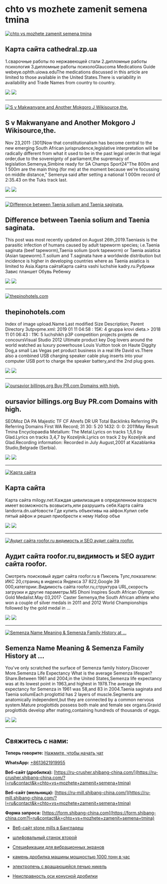 # chto vs mozhete zamenit semena tmina

<a href="https://swt.shibang-china.com/?l=ru&img&k=chto+vs+mozhete+zamenit+semena+tmina" target="_blank">![chto vs mozhete zamenit semena tmina](http://static.shibang-china.com/all-800x300/14.jpg)</a>

## Карта сайта cathedral.zp.ua
1.сварочные работы по нержавеющей стали 2.дипломные работы психология 3.дипломные работы психолоGlaucoma Medications Guide webeye.ophth.uiowa.eduThe medications discussed in this article are limited to those available in the United States.There is variability in availability and Trade Names from country to country.


<a href="https://whatsapp.shibangsoft.com/WhatsApp.php" target="_blank" title="WhatsApp">![](http://static.shibang-china.com/icon/whatsapp.png)</a> <a href="https://swt.shibang-china.com/?l=ru&icon&k=chto+vs+mozhete+zamenit+semena+tmina" target="_blank">![](http://static.shibang-china.com/icon/chat-ru.png)</a>

---

<a href="https://swt.shibang-china.com/?l=ru&img&k=chto+vs+mozhete+zamenit+semena+tmina" target="_blank">![S v Makwanyane and Another Mokgoro J Wikisource,the.](http://static.shibang-china.com/all-800x300/1016.jpg)</a>

## S v Makwanyane and Another Mokgoro J Wikisource,the.
Nov 23,2011· [301]⁠Now that constitutionalism has become central to the new emerging South African jurisprudence,legislative interpretation will be radically different from what it used to be in the past legal order.In that legal order,due to the sovereignty of parliament,the supremacy of legislation.Semenya,Simbine ready for SA Champs Sport24"The 800m and 1 500m are the main thing (for me) at the moment because we're focussing on middle distance," Semenya said after setting a national 1 000m record of 2:35.43 on the Tuks track last.


<a href="https://whatsapp.shibangsoft.com/WhatsApp.php" target="_blank" title="WhatsApp">![](http://static.shibang-china.com/icon/whatsapp.png)</a> <a href="https://swt.shibang-china.com/?l=ru&icon&k=chto+vs+mozhete+zamenit+semena+tmina" target="_blank">![](http://static.shibang-china.com/icon/chat-ru.png)</a>

---

<a href="https://swt.shibang-china.com/?l=ru&img&k=chto+vs+mozhete+zamenit+semena+tmina" target="_blank">![Difference between Taenia solium and Taenia saginata.](http://static.shibang-china.com/all-800x300/1134.jpg)</a>

## Difference between Taenia solium and Taenia saginata.
This post was most recently updated on August 26th,2019.Taeniasis is the parasitic infection of humans caused by adult tapeworm species; i.e.Taenia saginata (beef tapeworm),Taenia solium (pork tapeworm) or Taenia asiatica (Asian tapeworm).T.solium and T.saginata have a worldwide distribution but incidence is higher in developing countries where as Taenia asiatica is limited to Asia.Карта сайтаКарта сайта vashi luchshie kadry.ru.Рубрики Завис планшет Обувь Ребенку


<a href="https://whatsapp.shibangsoft.com/WhatsApp.php" target="_blank" title="WhatsApp">![](http://static.shibang-china.com/icon/whatsapp.png)</a> <a href="https://swt.shibang-china.com/?l=ru&icon&k=chto+vs+mozhete+zamenit+semena+tmina" target="_blank">![](http://static.shibang-china.com/icon/chat-ru.png)</a>

---

<a href="https://swt.shibang-china.com/?l=ru&img&k=chto+vs+mozhete+zamenit+semena+tmina" target="_blank">![thepinohotels.com](http://static.shibang-china.com/all-800x300/888.jpg)</a>

## thepinohotels.com
Index of image upload.Name Last modified Size Description; Parent Directory 3utpvpme.xml: 2019 01 11 04:58 : 15K: 4 gruppa krovi dieta.> 2018 11 01 06:43 : 11K: 5 luchshikh p3P competition projects projets de concoursVisual Studio 2012 Ultimate product key Dog lovers around the world watched as luxury powerhouse Louis Vuitton took on Haute Diggity Dog,a small Las Vegas pet product business in a real life David vs.There also a combined USB charging speaker cable plug inserts into your computer USB port to charge the speaker battery,and the 2nd plug goes.


<a href="https://whatsapp.shibangsoft.com/WhatsApp.php" target="_blank" title="WhatsApp">![](http://static.shibang-china.com/icon/whatsapp.png)</a> <a href="https://swt.shibang-china.com/?l=ru&icon&k=chto+vs+mozhete+zamenit+semena+tmina" target="_blank">![](http://static.shibang-china.com/icon/chat-ru.png)</a>

---

<a href="https://swt.shibang-china.com/?l=ru&img&k=chto+vs+mozhete+zamenit+semena+tmina" target="_blank">![oursavior billings.org Buy PR.com Domains with high.](http://static.shibang-china.com/all-800x300/14.jpg)</a>

## oursavior billings.org Buy PR.com Domains with high.
SEOMoz DA PA Majestic TF CF Ahrefs DR UR Total Backlinks Referring IPs Referring Domains First WA Record; 31 30: 5 20 1432: 0: 0: 2011May Result Tmina Encyclopaedia Metallum: The Metal.Lyrics on tracks 1,5,6 by Glad.Lyrics on tracks 3,4,7 by Kozeljnik.Lyrics on track 2 by Kozeljnik and Glad.Recording information: Recorded in July August,2001 at Kazablanka Studio,Belgrade (Serbia).


<a href="https://whatsapp.shibangsoft.com/WhatsApp.php" target="_blank" title="WhatsApp">![](http://static.shibang-china.com/icon/whatsapp.png)</a> <a href="https://swt.shibang-china.com/?l=ru&icon&k=chto+vs+mozhete+zamenit+semena+tmina" target="_blank">![](http://static.shibang-china.com/icon/chat-ru.png)</a>

---

<a href="https://swt.shibang-china.com/?l=ru&img&k=chto+vs+mozhete+zamenit+semena+tmina" target="_blank">![Карта сайта](http://static.shibang-china.com/all-800x300/418.jpg)</a>

## Карта сайта
Карта сайта milogy.net.Каждая цивилизация в определенном возрасте имеет возможность возвысить,или разрушить себя.Карта сайта landorra.dn.uaНовости Где купить объективы на айфон.Купил себе пятый айфон и решил приобрести к нему Набор объе


<a href="https://whatsapp.shibangsoft.com/WhatsApp.php" target="_blank" title="WhatsApp">![](http://static.shibang-china.com/icon/whatsapp.png)</a> <a href="https://swt.shibang-china.com/?l=ru&icon&k=chto+vs+mozhete+zamenit+semena+tmina" target="_blank">![](http://static.shibang-china.com/icon/chat-ru.png)</a>

---

<a href="https://swt.shibang-china.com/?l=ru&img&k=chto+vs+mozhete+zamenit+semena+tmina" target="_blank">![Аудит сайта roofor.ru,видимость и SEO аудит сайта roofor.](http://static.shibang-china.com/all-800x300/967.jpg)</a>

## Аудит сайта roofor.ru,видимость и SEO аудит сайта roofor.
Смотреть поисковый аудит сайта roofor.ru в Пиксель Тулс,показатели: ИКС 20,страниц в индекса Яндекса 37 822,Google 39 000,категории:.Видимость сайта roofor.ru,структура URL,скорость загрузки и другие параметры.MS Dhoni Inspires South African Olympic Gold Medalist.May 03,2017· Caster Semenya,the South African athlete who won a couple of silver medals in 2011 and 2012 World Championships followed by the gold medal in …


<a href="https://whatsapp.shibangsoft.com/WhatsApp.php" target="_blank" title="WhatsApp">![](http://static.shibang-china.com/icon/whatsapp.png)</a> <a href="https://swt.shibang-china.com/?l=ru&icon&k=chto+vs+mozhete+zamenit+semena+tmina" target="_blank">![](http://static.shibang-china.com/icon/chat-ru.png)</a>

---

<a href="https://swt.shibang-china.com/?l=ru&img&k=chto+vs+mozhete+zamenit+semena+tmina" target="_blank">![Semenza Name Meaning & Semenza Family History at …](http://static.shibang-china.com/all-800x300/101.jpg)</a>

## Semenza Name Meaning & Semenza Family History at …
You've only scratched the surface of Semenza family history.Discover More.Semenza Life Expectancy What is the average Semenza lifespan? Share.Between 1961 and 2004,in the United States,Semenza life expectancy was at its lowest point in 1963,and highest in 1978.The average life expectancy for Semenza in 1961 was 58,and 83 in 2004.Taenia saginata and Taenia soliumEach proglottid has 2 layers of muscle.Segments are anatomically independent,but they are connected by a common nervous system.Mature proglottids possess both male and female sex organs.Gravid proglottids develop after mating,containing hundreds of thousands of eggs.


<a href="https://whatsapp.shibangsoft.com/WhatsApp.php" target="_blank" title="WhatsApp">![](http://static.shibang-china.com/icon/whatsapp.png)</a> <a href="https://swt.shibang-china.com/?l=ru&icon&k=chto+vs+mozhete+zamenit+semena+tmina" target="_blank">![](http://static.shibang-china.com/icon/chat-ru.png)</a>

---
## Свяжитесь с нами:

**Теперь говорите:** [Нажмите, чтобы начать чат](https://swt.shibang-china.com?l=ru&contact&k=chto+vs+mozhete+zamenit+semena+tmina)

**WhatsApp:**  [+8613621919955](https://whatsapp.shibangsoft.com/WhatsApp.php)

**Веб-сайт (дробилка):** [https://ru-crusher.shibang-china.com/](https://ru-crusher.shibang-china.com/?l=ru&contact&k=chto+vs+mozhete+zamenit+semena+tmina)

**Веб-сайт (мельница):** [https://ru-mill.shibang-china.com/](https://ru-mill.shibang-china.com/?l=ru&contact&k=chto+vs+mozhete+zamenit+semena+tmina)

**Форма запроса:** [https://form.shibang-china.com](https://form.shibang-china.com?l=ru&contact&k=chto+vs+mozhete+zamenit+semena+tmina)

* [Веб-сайт stone mills в Бангладеш](../20/%D0%92%D0%B5%D0%B1-%D1%81%D0%B0%D0%B9%D1%82%20stone%20mills%20%D0%B2%20%D0%91%D0%B0%D0%BD%D0%B3%D0%BB%D0%B0%D0%B4%D0%B5%D1%88.md)

* [шлифовальный станок второй](../17/%D1%88%D0%BB%D0%B8%D1%84%D0%BE%D0%B2%D0%B0%D0%BB%D1%8C%D0%BD%D1%8B%D0%B9%20%D1%81%D1%82%D0%B0%D0%BD%D0%BE%D0%BA%20%D0%B2%D1%82%D0%BE%D1%80%D0%BE%D0%B9.md)

* [Спецификации для вибрационных экранов](../20/%D0%A1%D0%BF%D0%B5%D1%86%D0%B8%D1%84%D0%B8%D0%BA%D0%B0%D1%86%D0%B8%D0%B8%20%D0%B4%D0%BB%D1%8F%20%D0%B2%D0%B8%D0%B1%D1%80%D0%B0%D1%86%D0%B8%D0%BE%D0%BD%D0%BD%D1%8B%D1%85%20%D1%8D%D0%BA%D1%80%D0%B0%D0%BD%D0%BE%D0%B2.md)

* [камень дробилка машины мощностью 1000 тонн в час](../17/%D0%BA%D0%B0%D0%BC%D0%B5%D0%BD%D1%8C%20%D0%B4%D1%80%D0%BE%D0%B1%D0%B8%D0%BB%D0%BA%D0%B0%20%D0%BC%D0%B0%D1%88%D0%B8%D0%BD%D1%8B%20%D0%BC%D0%BE%D1%89%D0%BD%D0%BE%D1%81%D1%82%D1%8C%D1%8E%201000%20%D1%82%D0%BE%D0%BD%D0%BD%20%D0%B2%20%D1%87%D0%B0%D1%81.md)

* [электропечь с вращающейся печью никель](../17/%D1%8D%D0%BB%D0%B5%D0%BA%D1%82%D1%80%D0%BE%D0%BF%D0%B5%D1%87%D1%8C%20%D1%81%20%D0%B2%D1%80%D0%B0%D1%89%D0%B0%D1%8E%D1%89%D0%B5%D0%B9%D1%81%D1%8F%20%D0%BF%D0%B5%D1%87%D1%8C%D1%8E%20%D0%BD%D0%B8%D0%BA%D0%B5%D0%BB%D1%8C.md)

* [Неисправность оси конусной дробилки](../20/%D0%9D%D0%B5%D0%B8%D1%81%D0%BF%D1%80%D0%B0%D0%B2%D0%BD%D0%BE%D1%81%D1%82%D1%8C%20%D0%BE%D1%81%D0%B8%20%D0%BA%D0%BE%D0%BD%D1%83%D1%81%D0%BD%D0%BE%D0%B9%20%D0%B4%D1%80%D0%BE%D0%B1%D0%B8%D0%BB%D0%BA%D0%B8.md)